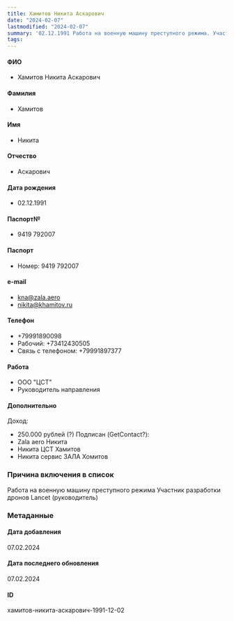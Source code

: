 ```yaml
---
title: Хамитов Никита Аскарович
date: "2024-02-07"
lastmodified: "2024-02-07"
summary: '02.12.1991 Работа на военную машину преступного режима. Участник разработки дронов Lancet (руководитель)'
tags: 
---
```

<!--# pp2-->
<!--## Фигурант-->
<!--### Личные данные-->
#### ФИО
- Хамитов Никита Аскарович
#### Фамилия
- Хамитов
#### Имя
- Никита
#### Отчество
- Аскарович
#### Дата рождения
- 02.12.1991
#### Паспорт№
- 9419 792007
#### Паспорт
- Номер: 9419 792007
#### e-mail
- kna@zala.aero
- nikita@khamitov.ru
#### Телефон
- +79991890098
- Рабочий: +73412430505
- Связь с телефоном: +79991897377
#### Работа
- ООО "ЦСТ"
- Руководитель направления
#### Дополнительно
Доход:
- 250.000 рублей (?)
Подписан (GetContact?):
- Zala aero Никита
- Никита ЦСТ Хамитов
- Никита сервис ЗАЛА Хомитов
### Причина включения в список
Работа на военную машину преступного режима
Участник разработки дронов Lancet (руководитель)
### Метаданные
#### Дата добавления
07.02.2024
#### Дата последнего обновления
07.02.2024
#### ID
хамитов-никита-аскарович-1991-12-02
<!--## END;-->
